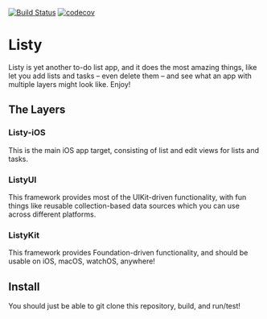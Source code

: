 [![Build Status](https://travis-ci.org/kevinwo/Listy.svg?branch=master)](https://travis-ci.org/kevinwo/Listy)
[![codecov](https://codecov.io/gh/kevinwo/Listy/branch/master/graph/badge.svg)](https://codecov.io/gh/kevinwo/Listy)

# Listy

Listy is yet another to-do list app, and it does the most amazing things, like let you add lists and tasks – even delete them – and see what an app with multiple layers might look like. Enjoy!

## The Layers

### Listy-iOS

This is the main iOS app target, consisting of list and edit views for lists and tasks.

### ListyUI

This framework provides most of the UIKit-driven functionality, with fun things like reusable collection-based data sources which you can use across different platforms.

### ListyKit

This framework provides Foundation-driven functionality, and should be usable on iOS, macOS, watchOS, anywhere!

## Install

You should just be able to git clone this repository, build, and run/test!